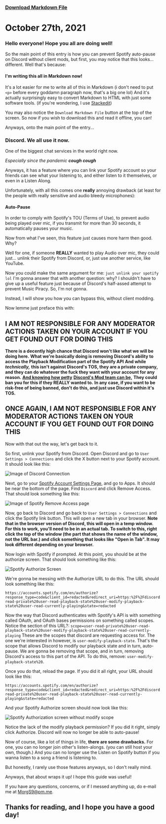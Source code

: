 
### [Download Markdown File](https://morgs9.xyz/journal/2021-10-27/ENTRY.md)

# October 27th, 2021

### Hello everyone! Hope you all are doing well!

So the main point of this entry is how you can prevent Spotify auto-pause on Discord without client mods,
but first, you may notice that this looks... different.
Well that's because:

#### I'm writing this all in Markdown now!
It's a lot easier for me to write all of this in Markdown (i don't need to put ``<p>`` before every goddamn paragraph now, that's a big one lol)
And it's actually surprisingly easy to convert Markdown to HTML with just some software tools. (if you're wondering, I use [Stackedit](https://stackedit.io))

You may also notice the `Download Markdown File` button at the top of the screen. So now if you wish to download this and read it offline, you can!


Anyways, onto the main point of the entry...


### Discord. We all use it now.
One of the biggest chat services in the world right now.

*Especially since the pandemic* ***cough cough***

Anyways, it has a feature where you can link your Spotify account so your friends can see what your listening to, and either listen to it themselves, or even in a Listen Along.

Unfortunately, with all this comes one **really** annoying drawback (at least for the people with really sensitive and audio bleedy microphones):

#### Auto-Pause

In order to comply with Spotify's TOU (Terms of Use), to prevent audio being played over mic, if you transmit for more than 30 seconds, it automatically pauses your music.

Now from what I've seen, this feature just causes more harm then good. Why?

Well for one, if someone **REALLY** wanted to play Audio over mic, they could just... unlink their Spotify from Discord, or, just use another service, like YouTube.

Now you could make the same argument for me: `just unlink your spotify lol`
I'm gonna answer that with another question: why?
I shouldn't have to give up a useful feature just because of Discord's half-assed attempt to prevent Music Piracy.
So, I'm not gonna.

Instead, I will show you how you can bypass this, without client modding.

Now lemme just preface this with:

## **I AM NOT RESPONSIBLE FOR ANY MODERATOR ACTIONS TAKEN ON YOUR ACCOUNT IF YOU GET FOUND OUT FOR DOING THIS**
**There is a decently high chance that Discord won't like what we will be doing here.**
**What we're basically doing is removing Discord's ability to access the Playback Modification part of the Spotify API**
**And while** ***technically,*** **this isn't against Discord's TOS, they are a private company, and they can do whatever the fuck they want with your account for any reason.** [**And knowing how petty**](https://www.reddit.com/r/internetdrama/comments/9tdnl9/discord_drama_uallthefoxes_now_from_the_trust_and/) [**Discord's Mod team can be,**](https://youtu.be/UGJhITr7190) **They could ban you for this if they REALLY wanted to.**
**In any case, if you want to be risk-free of being banned, don't do this, and just use Discord within it's TOS.**
## **ONCE AGAIN, I AM NOT RESPONSIBLE FOR ANY MODERATOR ACTIONS TAKEN ON YOUR ACCOUNT IF YOU GET FOUND OUT FOR DOING THIS**

Now with that out the way, let's get back to it.

So first, unlink your Spotify from Discord.
Open Discord and go to `User Settings > Connections`
and click the X button next to your Spotify account. It should look like this:

![Image of Discord Connection](https://morgs9.xyz/journal/2021-10-27/images/1.png)

Next, go to your [Spotify Account Settings Page](https://account.spotify.com), and go to Apps. It should be near the bottom of the page. Find `Discord` and click Remove Access. That should look something like this:

![Image of Spotify Remove Access page](https://morgs9.xyz/journal/2021-10-27/images/2.png)

Now, go back to Discord and go back to `User Settings > Connections` and click the Spotify link button. This will open a new tab in your browser.
**Note that in the browser version of Discord, this will open in a temp window. For this to work, you'll need to be in an actual tab. To switch to this, right click the top of the window (the part that shows the name of the window, not the URL bar.) and click something that looks like "Open in Tab". It may look different depending on your browser.**

Now login with Spotify if prompted. At this point, you should be at the authorize screen. That should look something like this:

![Spotify Authorize Screen](https://morgs9.xyz/2021-10-27/images/3.png)

We're gonna be messing with the Authorize URL to do this.
The URL should look something like this:
```
https://accounts.spotify.com/en/authorize?response_type=code&client_id=redacted&redirect_uri=https:%2F%2Fdiscord.com%2Fapi%2Fconnections%2Fspotify%2Fcallback&scope=user-read-private%20user-read-playback-state%20user-modify-playback-state%20user-read-currently-playing&state=redacted
```
Now the way that Discord authenticates with Spotify's API is with something called OAuth, and OAuth bases permissions on something called scopes. 
Notice the section of this URL?: `scope=user-read-private%20user-read-playback-state%20user-modify-playback-state%20user-read-currently-playing`
These are the scopes that discord are requesting access for.
The one we're interested in however, is `user-modify-playback-state`. That's the scope that allows Discord to modify our playback state and in turn, auto-pause.
We are gonna be removing that scope, and in turn, removing Discord's access to this part of the API. To do this, remove: `user-modify-playback-state%20`. 

Once you do that, reload the page. If you did it all right, your URL should look like this:

```
https://accounts.spotify.com/en/authorize?response_type=code&client_id=redacted&redirect_uri=https:%2F%2Fdiscord.com%2Fapi%2Fconnections%2Fspotify%2Fcallback&scope=user-read-private%20user-read-playback-state%20user-read-currently-playing&state=redacted
```
And your Spotify Authorize screen should now look like this:

![Spotify Authorization screen without modify scope](https://morgs9.xyz/2021-10-27/images/4.png)

Notice the lack of the modify playback permission?
If you did it right, simply click Authorize.
Discord will now no longer be able to auto-pause!

Now of course, like a lot of things in life, **there are some drawbacks.**
For one, you can no longer join other's listen-alongs. (you can still host your own, though.)
And you can no longer use the Listen on Spotify button if you wanna listen to a song a friend is listening to.

But honestly, I rarely use those features anyways, so I don't really mind.

Anyways, that about wraps it up! I hope this guide was useful!

If you have any questions, concerns, or if I messed anything up, do e-mail me at [MorgS9@pm.me](mailto:MorgS9@pm.me).

## Thanks for reading, and I hope you have a good day!
